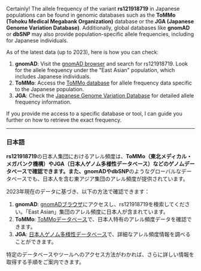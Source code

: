 Certainly! The allele frequency of the variant **rs121918719** in Japanese populations can be found in genomic databases such as the **ToMMo (Tohoku Medical Megabank Organization)** database or the **JGA (Japanese Genome Variation Database)**. Additionally, global databases like **gnomAD** or **dbSNP** may also provide population-specific allele frequencies, including for Japanese individuals.

As of the latest data (up to 2023), here is how you can check:

1. **gnomAD**: Visit the [gnomAD browser](https://gnomad.broadinstitute.org/) and search for rs121918719. Look for the allele frequency under the "East Asian" population, which includes Japanese individuals.
2. **ToMMo**: Access the [ToMMo database](https://www.megabank.tohoku.ac.jp/english/) for allele frequency data specific to the Japanese population.
3. **JGA**: Check the [Japanese Genome Variation Database](https://www.ddbj.nig.ac.jp/jga/index-e.html) for detailed allele frequency information.

If you provide me access to a specific database or tool, I can guide you further on how to retrieve the exact frequency.

---

### 日本語
**rs121918719**の日本人集団におけるアレル頻度は、**ToMMo（東北メディカル・メガバンク機構）**や**JGA（日本人ゲノム多様性データベース）**などのゲノムデータベースで確認できます。また、**gnomAD**や**dbSNP**のようなグローバルなデータベースでも、日本人を含む東アジア集団のアレル頻度が提供されています。

2023年現在のデータに基づき、以下の方法で確認できます：

1. **gnomAD**: [gnomADブラウザ](https://gnomad.broadinstitute.org/)にアクセスし、rs121918719を検索してください。「East Asian」集団のアレル頻度に日本人が含まれています。
2. **ToMMo**: [ToMMoデータベース](https://www.megabank.tohoku.ac.jp/english/)で、日本人特有のアレル頻度データを確認できます。
3. **JGA**: [日本人ゲノム多様性データベース](https://www.ddbj.nig.ac.jp/jga/index-e.html)で、詳細なアレル頻度情報を調べることができます。

特定のデータベースやツールへのアクセス方法がわかれば、さらに詳しい情報を取得する手順をご案内できます。